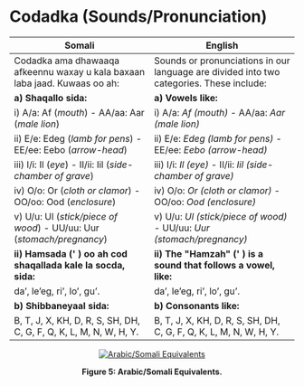 # Codadka (Sounds/Pronunciation)

| **Somali**                                                                                  | **English**                                                                                   |
|--------------------------------------------------------------------------------------------------|-----------------------------------------------------------------------------------------------|
| Codadka ama dhawaaqa afkeennu waxay u kala baxaan laba jaad. Kuwaas oo ah:                       | Sounds or pronunciations in our language are divided into two categories. These include:      |
| **a) Shaqallo sida:**                                                                            | **a) Vowels like:**                                                                           |
| i) A/a: Af (*mouth*) - AA/aa: Aar (*male lion*)                                                 | i) A/a: *Af (mouth)* - AA/aa: *Aar (male lion)*                                               |
| ii) E/e: Edeg (*lamb for pens*) - EE/ee: Eebo (*arrow-head*)                                    | ii) E/e: *Edeg (lamb for pens)* - EE/ee: *Eebo (arrow-head)*                                  |
| iii) I/i: Il (*eye*) - II/ii: Iil (*side-chamber of grave*)                                     | iii) I/i: *Il (eye)* - II/ii: *Iil (side-chamber of grave)*                                   |
| iv) O/o: Or (*cloth or clamor*) - OO/oo: Ood (*enclosure*)                                     | iv) O/o: *Or (cloth or clamor)* - OO/oo: *Ood (enclosure)*                                    |
| v) U/u: Ul (*stick/piece of wood*) - UU/uu: Uur (*stomach/pregnancy*)                          | v) U/u: *Ul (stick/piece of wood)* - UU/uu: *Uur (stomach/pregnancy)*                         |
| **ii) Hamsada (' ) oo ah cod shaqallada kale la socda, sida:**                                  | **ii) The "Hamzah" (' ) is a sound that follows a vowel, like:**                              |
| da’, le’eg, ri’, lo’, gu’.                                                                      | da’, le’eg, ri’, lo’, gu’.                                                                    |
| **b) Shibbaneyaal sida:**                                                                       | **b) Consonants like:**                                                                       |
| B, T, J, X, KH, D, R, S, SH, DH, C, G, F, Q, K, L, M, N, W, H, Y.                              | B, T, J, X, KH, D, R, S, SH, DH, C, G, F, Q, K, L, M, N, W, H, Y.                            |

<p align="center">
  <a href="https://pbs.twimg.com/media/EKuScEmUYAAM8Ji?format=jpg&name=4096x4096" target="_blank">
    <img src="https://pbs.twimg.com/media/EKuScEmUYAAM8Ji?format=jpg&name=4096x4096" alt="Arabic/Somali Equivalents" />
  </a>
</p>

<p align="center">
  <strong>Figure 5: Arabic/Somali Equivalents.</strong>
</p>
